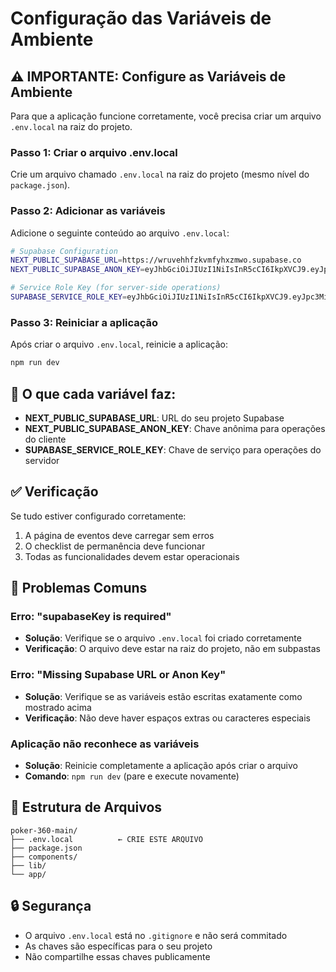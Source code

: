 # Configuração das Variáveis de Ambiente

## ⚠️ IMPORTANTE: Configure as Variáveis de Ambiente

Para que a aplicação funcione corretamente, você precisa criar um arquivo `.env.local` na raiz do projeto.

### Passo 1: Criar o arquivo .env.local

Crie um arquivo chamado `.env.local` na raiz do projeto (mesmo nível do `package.json`).

### Passo 2: Adicionar as variáveis

Adicione o seguinte conteúdo ao arquivo `.env.local`:

```bash
# Supabase Configuration
NEXT_PUBLIC_SUPABASE_URL=https://wruvehhfzkvmfyhxzmwo.supabase.co
NEXT_PUBLIC_SUPABASE_ANON_KEY=eyJhbGciOiJIUzI1NiIsInR5cCI6IkpXVCJ9.eyJpc3MiOiJzdXBhYmFzZSIsInJlZiI6IndydXZlaGhmemt2bWZ5aHh6bXdvIiwicm9sZSI6ImFub24iLCJpYXQiOjE3NTMxNDQ3MTgsImV4cCI6MjA2ODcyMDcxOH0.PNEZuvz_YlDixkTwFjVgERsOQdVghb3iwcCQLee9DYQ

# Service Role Key (for server-side operations)
SUPABASE_SERVICE_ROLE_KEY=eyJhbGciOiJIUzI1NiIsInR5cCI6IkpXVCJ9.eyJpc3MiOiJzdXBhYmFzZSIsInJlZiI6IndydXZlaGhmemt2bWZ5aHh6bXdvIiwicm9sZSI6InNlcnZpY2Vfcm9sZSIsImlhdCI6MTc1MzE0NDcxOCwiZXhwIjoyMDY4NzIwNzE4fQ.YNVbhtBHlTGh9q_F3j7Y4DM3OADY8wgLlEDWxCGyfJk
```

### Passo 3: Reiniciar a aplicação

Após criar o arquivo `.env.local`, reinicie a aplicação:

```bash
npm run dev
```

## 🔑 O que cada variável faz:

- **NEXT_PUBLIC_SUPABASE_URL**: URL do seu projeto Supabase
- **NEXT_PUBLIC_SUPABASE_ANON_KEY**: Chave anônima para operações do cliente
- **SUPABASE_SERVICE_ROLE_KEY**: Chave de serviço para operações do servidor

## ✅ Verificação

Se tudo estiver configurado corretamente:

1. A página de eventos deve carregar sem erros
2. O checklist de permanência deve funcionar
3. Todas as funcionalidades devem estar operacionais

## 🚨 Problemas Comuns

### Erro: "supabaseKey is required"
- **Solução**: Verifique se o arquivo `.env.local` foi criado corretamente
- **Verificação**: O arquivo deve estar na raiz do projeto, não em subpastas

### Erro: "Missing Supabase URL or Anon Key"
- **Solução**: Verifique se as variáveis estão escritas exatamente como mostrado acima
- **Verificação**: Não deve haver espaços extras ou caracteres especiais

### Aplicação não reconhece as variáveis
- **Solução**: Reinicie completamente a aplicação após criar o arquivo
- **Comando**: `npm run dev` (pare e execute novamente)

## 📁 Estrutura de Arquivos

```
poker-360-main/
├── .env.local          ← CRIE ESTE ARQUIVO
├── package.json
├── components/
├── lib/
└── app/
```

## 🔒 Segurança

- O arquivo `.env.local` está no `.gitignore` e não será commitado
- As chaves são específicas para o seu projeto
- Não compartilhe essas chaves publicamente
